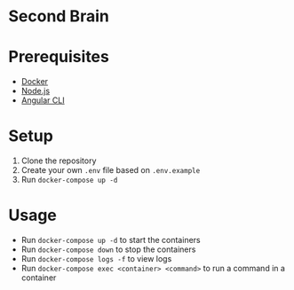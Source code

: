 # Second Brain

# Prerequisites
- [Docker](https://www.docker.com/)
- [Node.js](https://nodejs.org/en/download/)
- [Angular CLI](https://angular.io/cli)

# Setup
1. Clone the repository
2. Create your own `.env` file based on `.env.example`
3. Run `docker-compose up -d`

# Usage
- Run `docker-compose up -d` to start the containers
- Run `docker-compose down` to stop the containers
- Run `docker-compose logs -f` to view logs
- Run `docker-compose exec <container> <command>` to run a command in a container

